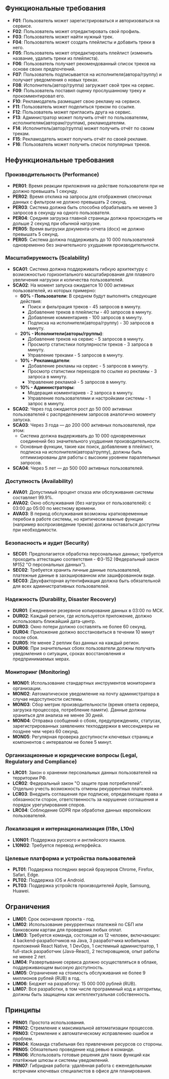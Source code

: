 ## Функциональные требования

- **F01**: Пользователь может зарегистрироваться и авторизоваться на сервисе.
- **F02**: Пользователь может отредактировать свой профиль.
- **F03**: Пользователь может найти нужный трек.
- **F04**: Пользователь может создать плейлисты и добавить треки в него.
- **F05**: Пользователь может отредактировать плейлист (изменить название, удалить треки из плейлиста).
- **F06**: Пользователь получает рекомендованный список треков на основе своих предпочтений.
- **F07**: Пользователь подписывается на исполнителя(автора/группу) и получает уведомления о новых треках.
- **F08**: Исполнитель(автор/группа) загружает свой трек на сервис.
- **F09**: Пользователь поставил оценку прослушанному треку и прокомментировал его.
- **F10**: Рекламодатель размещает свою рекламу на сервисе.
- **F11**: Пользователь может поделиться треком по ссылке.
- **F12**: Пользователь может пригласить друга на сервис.
- **F13**: Администратор может получить отчёт по пользователям, исполнителям(авторам/группам), рекламодателям.
- **F14**: Исполнитель(автор/группа) может получить отчёт по своим трекам.
- **F15**: Рекламодатель может получить отчёт по своей рекламе.
- **F16**: Пользователь может получить список популярных треков.

## Нефункциональные требования

### Производительность (Performance)

- **PER01**: Время реакции приложения на действие пользователя при не должно превышать 1 секунду.
- **PER02**: Время отклика на запросы для отображения списочных данных с фильтром не должно превышать 2 секунд.
- **PER03**: Система должна быть способна обрабатывать не менее 3 запросов в секунду на одного пользователя.
- **PER04**: Средняя загрузка главной страницы должна происходить не дольше 2 секунд при обычной нагрузке.
- **PER05**: Время выгрузки документа-отчета (docx) не должно превышать 5 секунд.
- **PER05**: Система должна поддерживать до 10 000 пользователей одновременно без значительного ухудшения производительности.

### Масштабируемость (Scalability)

- **SCA01**: Система должна поддерживать гибкую архитектуру с возможностью горизонтального масштабирования для плавного увеличения нагрузки и количества пользователей.
- **SCA02**: На момент запуска ожидается 10 000 активных пользователей, из которых примерно:
  - **60% - Пользователи**: В среднем будут выполнять следующие действия:
    - Поиск и фильтрация треков - 45 запросов в минуту.
    - Добавление треков в плейлисты - 40 запросов в минуту.
    - Добавление комментариев - 100 запросов в минуту.
    - Подписка на исполнителя(автора/группу) - 30 запросов в минуту.
  - **20% - Исполнители(авторы/группы)**:
    - Добавление треков на сервис - 5 запросов в минуту.
    - Просмотр статистики популярности треков - 3 запроса в минуту.
    - Управление треками - 5 запросов в минуту.
  - **10% - Рекламодатели**:
    - Добавление рекламы на сервис - 5 запросов в минуту.
    - Просмотр статистики переходов по ссылке из рекламы - 3 запроса в минуту.
    - Управление рекламой - 5 запросов в минуту.
  - **10% - Администраторы**:
    - Модерация комментариев - 2 запроса в минуту.
    - Управление пользователями и настройками системы - 1 запрос в минуту.
- **SCA02**: Через год ожидается рост до 50 000 активных пользователей с распределением запросов аналогично моменту запуска.
- **SCA03**: Через 3 года — до 200 000 активных пользователей, при этом:
  - Система должна выдерживать до 10 000 одновременных соединений без значительного ухудшения производительности.
  - Основные функции, такие как поиск, добавление в плейлист, подписка на исполнителя(автора/группу), должны быть оптимизированы для работы с высоким уровнем параллельных запросов.
- **SCA04**: Через 5 лет — до 500 000 активных пользователей.

### Доступность (Availability)

- **AVA01**: Допустимый процент отказа или обслуживания системы составляет 99.9%.
- **AVA02**: Окно обслуживания (без нагрузки от пользователей): с 03:00 до 05:00 по местному времени.
- **AVA03**: В период обслуживания возможны кратковременные перебои в работе системы, но критически важные функции (например воспроизведение треков) должны оставаться доступны при необходимости.

### Безопасность и аудит (Security)

- **SEC01**: Предполагается обработка персональных данных; требуется проходить аттестацию соответствия - ФЗ-152 (Федеральный закон №152 "О персональных данных").
- **SEC02**: Требуется хранить личные данные пользователей, платежные данные в захэшированном или зашифрованном виде.
- **SEC03**: Двухфакторная аутентификация должна быть обязательной для всех административных пользователей.

### Надежность (Durability, Disaster Recovery)

- **DUR01**: Ежедневное резервное копирование данных в 03:00 по МСК.
- **DUR02**: Каждый регион, где используется приложение, должно использовать ближайший дата-центр.
- **DUR03**: Окно потери должно составлять не более 60 секунд.
- **DUR04**: Приложение должно восстановиться в течении 10 минут после сбоя.
- **DUR05**: Не менее 2 реплик баз данных на каждый регион.
- **DUR06**: При значительных сбоях пользователи должны получать уведомления о ситуации, сроках восстановления и предпринимаемых мерах.

### Мониторинг (Monitoring)

- **MON01**: Использование стандартных инструментов мониторинга организации.
- **MON02**: Автоматическое уведомление на почту администратора в случае недоступности системы.
- **MON03**: Сбор метрик производительности (время ответа сервера, загрузка процессора, потребление памяти). Данные должны храниться для анализа не менее 30 дней.
- **MON04**: Отправка сообщений о сбоях, предупреждениях, статусах, зарегистрированных заявлениях техподдержки в мессенджеры не позднее чем через 60 секунд.
- **MON05**: Регулярная проверка доступности ключевых страниц и компонентов с интервалом не более 5 минут.

### Организационные и юридические вопросы (Legal, Regulatory and Compliance)

- **LRC01**: Закон о хранении персональных данных пользователей на территории РФ.
- **LCR02**: Федеральный закон "О защите прав потребителей". Отдельно учесть возможность отмены рекуррентных платежей.
- **LCR03**: Внедрить соглашения при подписке, определяющие права и обязанности сторон, ответственность за нарушение соглашения и порядок урегулирования споров.
- **LRC04**: Соблюдение GDPR при обработке данных европейских пользователей.

### Локализация и интернационализация (I18n, L10n)

- **L10N01**: Поддержка русского и английского языков.
- **L10N02**: Требуется перевод интерфейса.

### Целевые платформа и устройства пользователей

- **PLT01**: Поддержка последних версий браузеров Chrome, Firefox, Safari, Edge.
- **PLT02**: Поддержка iOS и Android.
- **PLT03**: Поддержка устройств производителей Apple, Samsung, Huawei.

## Ограничения

- **LIM01**: Срок окончания проекта - год.
- **LIM02**: Использование рекуррентных платежей по СБП или банковским картам для проведения любых оплат.
- **LIM03**: Требуется команда, состоящая из 12 человек, включающих: 4 backend-разработчиков на Java, 3 разработчика мобильных приложений React Native, 1 DevOps, 1 системный администратор, 1 full-stack разработчик (Java-React), 2 тестировщиков, опыт работы не менее 2 лет.
- **LIM04**: Развертывание сервиса должно осуществляться в облаке, поддерживающем высокую доступность.
- **LIM05**: Ограничение на стоимость обслуживания не более 9 миллионов рублей (RUB) в год.
- **LIM06**: Бюджет на разработку: 15 000 000 рублей (RUB).
- **LIM07**: Все разработки, в том числе программный код и алгоритмы, должны быть защищены как интеллектуальная собственность.

## Принципы

- **PRN01**: Простота использования.
- **PRN02**: Стремление к максимальной автоматизации процессов.
- **PRN03**: Стремление к автоматическому исправлению ошибок и проблем.
- **PRN04**: Команда стабильная без привлечения ресурсов со стороны.
- **PRN05**: Обязательно проведение код ревью в команде.
- **PRN06**: Использовать готовые решения для таких функций как платёжные шлюзы и системы уведомлений.
- **PRN07**: Гибридная работа: удалённая работа с еженедельными встречами ключевых специалистов в офисе для планирования.

